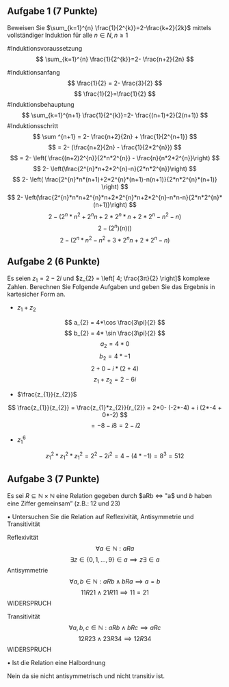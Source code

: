 ## Aufgabe 1 (7 Punkte)
Beweisen Sie $\sum_{k=1}^{n} \frac{1}{2^{k}}=2-\frac{k+2}{2k}$ mittels vollständiger Induktion für alle $n ∈ N, n ≥ 1$

#Induktionsvoraussetzung
$$
\sum_{k=1}^{n} \frac{1}{2^{k}}=2- \frac{n+2}{2n}
$$

#Induktionsanfang
$$
\frac{1}{2} = 2- \frac{3}{2}
$$
$$
\frac{1}{2}=\frac{1}{2}
$$
#Induktionsbehauptung
$$
\sum_{k=1}^{n+1} \frac{1}{2^{k}}=2- \frac{(n+1)+2}{2(n+1)}
$$
#Induktionsschritt
$$
\sum ^{n+1} =  2- \frac{n+2}{2n} + \frac{1}{2^{n+1}}
$$
$$
= 2- (\frac{n+2}{2n} - \frac{1}{2*2^{n}})
$$
$$
= 2- \left( \frac{(n+2)2^{n}}{2*n*2^{n}} - \frac{n}{n*2*2^{n}}\right)
$$
$$
2- \left(\frac{2^{n}*n+2*2^{n}-n}{2*n*2^{n}}\right)
$$
$$
2- \left( \frac{2^{n}*n*(n+1)+2*2^{n}*(n+1)-n(n+1)}{2*n*2^{n}*(n+1)} \right)
$$
$$
2- \left(\frac{2^{n}*n*n+2^{n}*n+2*2^{n}*n+2*2^{n}-n*n-n}{2*n*2^{n}*(n+1)}\right)
$$
$$
2- \left(2^{n}*n^{2}+2^{n}n+2*2^{n}*n+2*2^{n}-n^{2}-n\right)
$$
$$
2 - (2^{n})(n)()
$$
$$
2 - (2^{n}*n^{2}-n^{2}+3*2^{n}n+2*2^{n}-n)
$$

## Aufgabe 2 (6 Punkte)
Es seien $z_{1} = 2 − 2i$ und $z_{2} = \left[ 4; \frac{3π}{2}  \right]$ komplexe Zahlen. Berechnen Sie Folgende Aufgaben und geben Sie das Ergebnis in kartesicher Form an.

- $z_{1} + z_{2}$

$$
a_{2} = 4*\cos \frac{3\pi}{2} 
$$
$$
b_{2} = 4* \sin \frac{3\pi}{2}
$$
$$
a_{2} = 4 * 0
$$
$$
b_{2} = 4 * -1
$$
$$
2+0  - i * (2+4)
$$
$$
z_{1}+z_{2}=2 - 6i
$$
- $\frac{z_{1}}{z_{2}}$

$$
\frac{z_{1}}{z_{2}} = \frac{z_{1}*z_{2}}{r_{2}} = 2*0- (-2*-4) + i (2*-4 + 0*-2)
$$
$$
 = -8 - i8 = 2 - i2
$$
- $z_{1}^{6}$

$$
z_{1}^2 * z_{1}^{2}*z_{1}^{2} = 2^{2} - 2i^{2} = 4 - (4*-1) = 8^{3} =512
$$
## Aufgabe 3 (7 Punkte)
Es sei $R ⊆ \mathbb{N} × \mathbb{N}$ eine Relation gegeben durch $aRb ⇔ "a$ und $b$ haben eine Ziffer gemeinsam” (z.B.: 12 und 23)

• Untersuchen Sie die Relation auf Reflexivität, Antisymmetrie und Transitivität

Reflexivität
$$
\forall a \in \mathbb{N}: aRa
$$
$$
\exists z \in \{ 0,1,\dots,9 \} \in a \implies z \exists \in a
$$
Antisymmetrie
$$
\forall a,b \in \mathbb{N} : aRb \land bRa \implies a=b
$$
$$
11R 21 \land 21R 11 \implies 11 = 21
$$
WIDERSPRUCH

Transitivität
$$
\forall a,b,c \in \mathbb{N}: aRb \land bRc \implies aRc
$$
$$
12 R 23 \land 23 R 34 \implies 12 R 34
$$
WIDERSPRUCH

• Ist die Relation eine Halbordnung

Nein da sie nicht antisymmetrisch und nicht transitiv ist.

